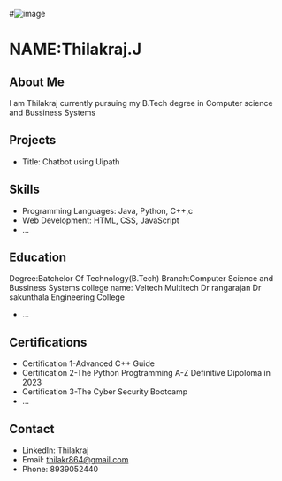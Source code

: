 #![image](https://github.com/thilak0072/thilak0072.github.io/assets/157899164/e0030860-e035-495a-95a5-5cc67f9c405e)

# NAME:Thilakraj.J






## About Me
I am Thilakraj currently pursuing my B.Tech degree in Computer science and Bussiness Systems



## Projects
- Title: Chatbot using Uipath 
  

## Skills
- Programming Languages: Java, Python, C++,c
- Web Development: HTML, CSS, JavaScript
- ...

## Education
Degree:Batchelor Of Technology(B.Tech)
Branch:Computer Science and Bussiness Systems
college name: Veltech Multitech Dr rangarajan Dr sakunthala Engineering College

  



- ...

## Certifications
- Certification 1-Advanced C++ Guide 
- Certification 2-The Python Progtramming A-Z Definitive Dipoloma in 2023
- Certification 3-The Cyber Security Bootcamp
- ...

## Contact
- LinkedIn: Thilakraj
- Email:  thilakr864@gmail.com
- Phone: 8939052440

